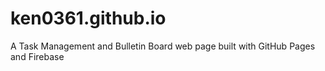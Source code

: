 # ken0361.github.io
A Task Management and Bulletin Board web page built with GitHub Pages and Firebase
